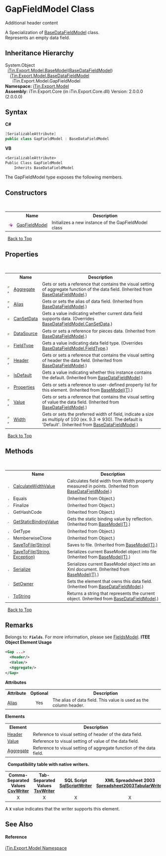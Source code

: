 # GapFieldModel Class
Additional header content 

A Specialization of <a href="T_iTin_Export_Model_BaseDataFieldModel">BaseDataFieldModel</a> class.<br /> Represents an empty data field.


## Inheritance Hierarchy
System.Object<br />&nbsp;&nbsp;<a href="T_iTin_Export_Model_BaseModel_1">iTin.Export.Model.BaseModel</a>(<a href="T_iTin_Export_Model_BaseDataFieldModel">BaseDataFieldModel</a>)<br />&nbsp;&nbsp;&nbsp;&nbsp;<a href="T_iTin_Export_Model_BaseDataFieldModel">iTin.Export.Model.BaseDataFieldModel</a><br />&nbsp;&nbsp;&nbsp;&nbsp;&nbsp;&nbsp;iTin.Export.Model.GapFieldModel<br />
**Namespace:**&nbsp;<a href="N_iTin_Export_Model">iTin.Export.Model</a><br />**Assembly:**&nbsp;iTin.Export.Core (in iTin.Export.Core.dll) Version: 2.0.0.0 (2.0.0.0)

## Syntax

**C#**<br />
``` C#
[SerializableAttribute]
public class GapFieldModel : BaseDataFieldModel
```

**VB**<br />
``` VB
<SerializableAttribute>
Public Class GapFieldModel
	Inherits BaseDataFieldModel
```

The GapFieldModel type exposes the following members.


## Constructors
&nbsp;<table><tr><th></th><th>Name</th><th>Description</th></tr><tr><td>![Public method](media/pubmethod.gif "Public method")</td><td><a href="M_iTin_Export_Model_GapFieldModel__ctor">GapFieldModel</a></td><td>
Initializes a new instance of the GapFieldModel class</td></tr></table>&nbsp;
<a href="#gapfieldmodel-class">Back to Top</a>

## Properties
&nbsp;<table><tr><th></th><th>Name</th><th>Description</th></tr><tr><td>![Public property](media/pubproperty.gif "Public property")![Code example](media/CodeExample.png "Code example")</td><td><a href="P_iTin_Export_Model_BaseDataFieldModel_Aggregate">Aggregate</a></td><td>
Gets or sets a reference that contains the visual setting of aggregate function of the data field.
 (Inherited from <a href="T_iTin_Export_Model_BaseDataFieldModel">BaseDataFieldModel</a>.)</td></tr><tr><td>![Public property](media/pubproperty.gif "Public property")![Code example](media/CodeExample.png "Code example")</td><td><a href="P_iTin_Export_Model_BaseDataFieldModel_Alias">Alias</a></td><td>
Gets or sets the alias of data field.
 (Inherited from <a href="T_iTin_Export_Model_BaseDataFieldModel">BaseDataFieldModel</a>.)</td></tr><tr><td>![Protected property](media/protproperty.gif "Protected property")</td><td><a href="P_iTin_Export_Model_GapFieldModel_CanSetData">CanSetData</a></td><td>
Gets a value indicating whether current data field supports data.
 (Overrides <a href="P_iTin_Export_Model_BaseDataFieldModel_CanSetData">BaseDataFieldModel.CanSetData</a>.)</td></tr><tr><td>![Public property](media/pubproperty.gif "Public property")</td><td><a href="P_iTin_Export_Model_BaseDataFieldModel_DataSource">DataSource</a></td><td>
Gets or sets a reference for pieces data.
 (Inherited from <a href="T_iTin_Export_Model_BaseDataFieldModel">BaseDataFieldModel</a>.)</td></tr><tr><td>![Public property](media/pubproperty.gif "Public property")</td><td><a href="P_iTin_Export_Model_GapFieldModel_FieldType">FieldType</a></td><td>
Gets a value indicating data field type.
 (Overrides <a href="P_iTin_Export_Model_BaseDataFieldModel_FieldType">BaseDataFieldModel.FieldType</a>.)</td></tr><tr><td>![Public property](media/pubproperty.gif "Public property")![Code example](media/CodeExample.png "Code example")</td><td><a href="P_iTin_Export_Model_BaseDataFieldModel_Header">Header</a></td><td>
Gets or sets a reference that contains the visual setting of header the data field.
 (Inherited from <a href="T_iTin_Export_Model_BaseDataFieldModel">BaseDataFieldModel</a>.)</td></tr><tr><td>![Public property](media/pubproperty.gif "Public property")</td><td><a href="P_iTin_Export_Model_BaseDataFieldModel_IsDefault">IsDefault</a></td><td>
Gets a value indicating whether this instance contains the default.
 (Inherited from <a href="T_iTin_Export_Model_BaseDataFieldModel">BaseDataFieldModel</a>.)</td></tr><tr><td>![Public property](media/pubproperty.gif "Public property")</td><td><a href="P_iTin_Export_Model_BaseModel_1_Properties">Properties</a></td><td>
Gets or sets a reference to user-defined property list for this element.
 (Inherited from <a href="T_iTin_Export_Model_BaseModel_1">BaseModel(T)</a>.)</td></tr><tr><td>![Public property](media/pubproperty.gif "Public property")![Code example](media/CodeExample.png "Code example")</td><td><a href="P_iTin_Export_Model_BaseDataFieldModel_Value">Value</a></td><td>
Gets or sets a reference that contains the visual setting of value the data field.
 (Inherited from <a href="T_iTin_Export_Model_BaseDataFieldModel">BaseDataFieldModel</a>.)</td></tr><tr><td>![Public property](media/pubproperty.gif "Public property")![Code example](media/CodeExample.png "Code example")</td><td><a href="P_iTin_Export_Model_BaseDataFieldModel_Width">Width</a></td><td>
Gets or sets the preferred width of field, indicate a size as multiply of 100 (ex. 9.3 => 930). The default is 'Default'.
 (Inherited from <a href="T_iTin_Export_Model_BaseDataFieldModel">BaseDataFieldModel</a>.)</td></tr></table>&nbsp;
<a href="#gapfieldmodel-class">Back to Top</a>

## Methods
&nbsp;<table><tr><th></th><th>Name</th><th>Description</th></tr><tr><td>![Public method](media/pubmethod.gif "Public method")</td><td><a href="M_iTin_Export_Model_BaseDataFieldModel_CalculateWidthValue">CalculateWidthValue</a></td><td>
Calculates field width from Width property measured in points.
 (Inherited from <a href="T_iTin_Export_Model_BaseDataFieldModel">BaseDataFieldModel</a>.)</td></tr><tr><td>![Public method](media/pubmethod.gif "Public method")</td><td>Equals</td><td> (Inherited from Object.)</td></tr><tr><td>![Protected method](media/protmethod.gif "Protected method")</td><td>Finalize</td><td> (Inherited from Object.)</td></tr><tr><td>![Public method](media/pubmethod.gif "Public method")</td><td>GetHashCode</td><td> (Inherited from Object.)</td></tr><tr><td>![Protected method](media/protmethod.gif "Protected method")</td><td><a href="M_iTin_Export_Model_BaseModel_1_GetStaticBindingValue">GetStaticBindingValue</a></td><td>
Gets the static binding value by reflection.
 (Inherited from <a href="T_iTin_Export_Model_BaseModel_1">BaseModel(T)</a>.)</td></tr><tr><td>![Public method](media/pubmethod.gif "Public method")</td><td>GetType</td><td> (Inherited from Object.)</td></tr><tr><td>![Protected method](media/protmethod.gif "Protected method")</td><td>MemberwiseClone</td><td> (Inherited from Object.)</td></tr><tr><td>![Public method](media/pubmethod.gif "Public method")</td><td><a href="M_iTin_Export_Model_BaseModel_1_SaveToFile">SaveToFile(String)</a></td><td>
Saves to file.
 (Inherited from <a href="T_iTin_Export_Model_BaseModel_1">BaseModel(T)</a>.)</td></tr><tr><td>![Public method](media/pubmethod.gif "Public method")</td><td><a href="M_iTin_Export_Model_BaseModel_1_SaveToFile_1">SaveToFile(String, Exception)</a></td><td>
Serializes current BaseModel object into file
 (Inherited from <a href="T_iTin_Export_Model_BaseModel_1">BaseModel(T)</a>.)</td></tr><tr><td>![Public method](media/pubmethod.gif "Public method")</td><td><a href="M_iTin_Export_Model_BaseModel_1_Serialize">Serialize</a></td><td>
Serializes current BaseModel object into an Xml document.
 (Inherited from <a href="T_iTin_Export_Model_BaseModel_1">BaseModel(T)</a>.)</td></tr><tr><td>![Public method](media/pubmethod.gif "Public method")</td><td><a href="M_iTin_Export_Model_BaseDataFieldModel_SetOwner">SetOwner</a></td><td>
Sets the element that owns this data field.
 (Inherited from <a href="T_iTin_Export_Model_BaseDataFieldModel">BaseDataFieldModel</a>.)</td></tr><tr><td>![Public method](media/pubmethod.gif "Public method")</td><td><a href="M_iTin_Export_Model_BaseDataFieldModel_ToString">ToString</a></td><td>
Returns a string that represents the current object.
 (Inherited from <a href="T_iTin_Export_Model_BaseDataFieldModel">BaseDataFieldModel</a>.)</td></tr></table>&nbsp;
<a href="#gapfieldmodel-class">Back to Top</a>

## Remarks

Belongs to: <strong>`Fields`</strong>. For more information, please see <a href="T_iTin_Export_Model_FieldsModel">FieldsModel</a>. 
**ITEE Object Element Usage**<br />
``` XML
<Gap ...>
  <Header/>
  <Value/>
  <Aggregate/>
</Gap>
```


<strong>Attributes</strong><table><tr><th>Attribute</th><th>Optional</th><th>Description</th></tr><tr><td><a href="P_iTin_Export_Model_BaseDataFieldModel_Alias">Alias</a></td><td align="center">Yes</td><td>The alias of data field. This value is used as the column header.</td></tr></table><strong>Elements</strong>
&nbsp;<table><tr><th>Element</th><th>Description</th></tr><tr><td><a href="P_iTin_Export_Model_BaseDataFieldModel_Header">Header</a></td><td>Reference to visual setting of header of the data field.</td></tr><tr><td><a href="P_iTin_Export_Model_BaseDataFieldModel_Value">Value</a></td><td>Reference to visual setting of value of the data field.</td></tr><tr><td><a href="P_iTin_Export_Model_BaseDataFieldModel_Aggregate">Aggregate</a></td><td>Reference to visual setting of aggregate function of the data field.</td></tr></table>&nbsp;
<strong>Compatibility table with native writers.</strong><table><tr><th>Comma-Separated Values<br /><a href="T_iTin_Export_Writers_CsvWriter">CsvWriter</a></th><th>Tab-Separated Values<br /><a href="T_iTin_Export_Writers_TsvWriter">TsvWriter</a></th><th>SQL Script<br /><a href="T_iTin_Export_Writers_SqlScriptWriter">SqlScriptWriter</a></th><th>XML Spreadsheet 2003<br /><a href="T_iTin_Export_Writers_Spreadsheet2003TabularWriter">Spreadsheet2003TabularWriter</a></th></tr><tr><td align="center">X</td><td align="center">X</td><td align="center">X</td><td align="center">X</td></tr></table> A <strong>`X`</strong> value indicates that the writer supports this element.


## See Also


#### Reference
<a href="N_iTin_Export_Model">iTin.Export.Model Namespace</a><br />